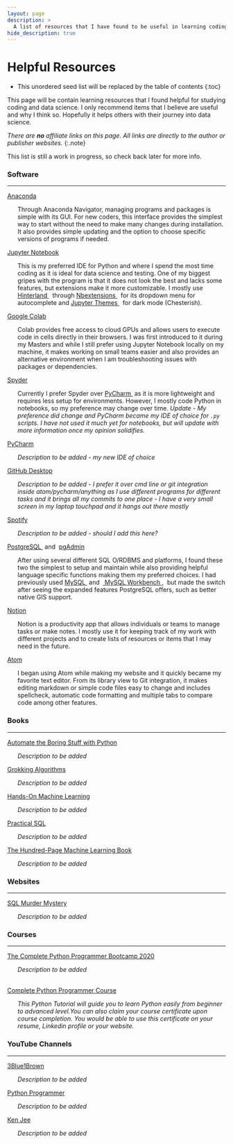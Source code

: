 ```yaml
---
layout: page
description: >
  A list of resources that I have found to be useful in learning coding and data science.
hide_description: true
---
```


# Helpful Resources

* This unordered seed list will be replaced by the table of contents
{:toc}

This page will be contain learning resources that I found helpful for studying coding and data science. I only recommend items that I believe are useful and why I think so. Hopefully it helps others with their journey into data science.

*There are **no** affiliate links on this page. All links are directly to the author or publisher websites.*
{:.note}

This list is still a work in progress, so check back later for more info.

### Software
___

<p style="display: inline;">
  <a
    href="https://www.anaconda.com/products/individual"
    target="_blank">
    Anaconda
  </a>
  <ul><li style="list-style-type: none;">
    Through Anaconda Navigator, managing programs and packages is simple with its GUI. For new coders, this interface provides the simplest way to start without the need to make many changes during installation. It also provides simple updating and the option to choose specific versions of programs if needed.
</li></ul></p>

<p style="display: inline;">
  <a
    href="https://jupyter.org/"
    target="_blank">
    Jupyter Notebook
  </a>
  <ul><li style="list-style-type: none;">
    This is my preferred IDE for Python and where I spend the most time coding as it is ideal for data science and testing. One of my biggest gripes with the program is that it does not look the best and lacks some features, but extensions make it more customizable. I mostly use
    <a
      href="https://jupyter-contrib-nbextensions.readthedocs.io/en/latest/nbextensions/hinterland/README.html"
      target="_blank">
        Hinterland
    </a> &nbsp;
    through
    <a
      href="https://jupyter-contrib-nbextensions.readthedocs.io/en/latest/index.html"
      target="_blank">
        Nbextensions
    </a> &nbsp;
    for its dropdown menu for autocomplete and
    <a
      href="https://github.com/dunovank/jupyter-themes"
      target="_blank">
        Jupyter Themes
    </a> &nbsp;
    for dark mode (Chesterish).
  </li></ul></p>

  <p style="display: inline;">
  <a
    href="https://colab.research.google.com/"
    target="_blank">
    Google Colab
  </a>
  <ul><li style="list-style-type: none;">
    Colab provides free access to cloud GPUs and allows users to execute code in cells directly in their browsers. I was first introduced to it during my Masters and while I still prefer using Jupyter Notebook locally on my machine, it makes working on small teams easier and also provides an alternative environment when I am troubleshooting issues with packages or dependencies.
  </li></ul></p>

  <p style="display: inline;">
  <a
    href="https://www.spyder-ide.org/"
    target="_blank">
    Spyder
  </a>
  <ul><li style="list-style-type: none;">
    Currently I prefer Spyder over <a
      href="https://www.jetbrains.com/pycharm/"
      target="_blank">
        PyCharm
      </a> &nbsp;as it is more lightweight and requires less setup for environments. However, I mostly code Python in notebooks, so my preference may change over time. <em>Update - My preference did change and PyCharm became my IDE of choice for <code>.py</code> scripts. I have not used it much yet for notebooks, but will update with more information once my opinion solidifies.</em>
  </li></ul></p>

  <p style="display: inline;">
  <a
    href="https://www.jetbrains.com/pycharm/"
    target="_blank">
    PyCharm
  </a>
  <ul><li style="list-style-type: none;">
    <i>Description to be added - my new IDE of choice</i>
  </li></ul></p>

  <p style="display: inline;">
  <a
    href="https://desktop.github.com/"
    target="_blank">
    GitHub Desktop
  </a>
  <ul><li style="list-style-type: none;">
    <i>Description to be added - I prefer it over cmd line or git integration inside atom/pycharm/anything as I use different programs for different tasks and it brings all my commits to one place - I have a very small screen in my laptop touchpad and it hangs out there mostly</i>
  </li></ul></p>

  <p style="display: inline;">
  <a
    href="https://www.spotify.com"
    target="_blank">
    Spotify
  </a>
  <ul><li style="list-style-type: none;">
    <i>Description to be added - should I add this here?</i>
  </li></ul></p>


  <p style="display: inline;">
  <a
    href="https://www.postgresql.org/"
    target="_blank">
    PostgreSQL
  </a>  &nbsp;and&nbsp;
  <a
    href="https://www.pgadmin.org/"
    target="_blank">
    pgAdmin
  </a>
  <ul><li style="list-style-type: none;">
    After using several different SQL O/RDBMS and platforms, I found these two the simplest to setup and maintain while also providing helpful language specific functions making them my preferred choices. I had previously used <a
  href="https://www.mysql.com/"
  target="_blank">
    MySQL
  </a> &nbsp;and &nbsp;<a
  href="https://www.mysql.com/products/workbench/"
  target="_blank">
    MySQL Workbench
  </a>, &nbsp;but made the switch after seeing the expanded features PostgreSQL offers, such as better native GIS support.

  </li></ul></p>

  <p style="display: inline;">
  <a
    href="https://www.notion.so/"
    target="_blank">
    Notion
  </a>
  <ul><li style="list-style-type: none;">
    Notion is a productivity app that allows individuals or teams to manage tasks or make notes. I mostly use it for keeping track of my work with different projects and to create lists of resources or items that I may need in the future.
  </li></ul></p>

  <p style="display: inline;">
  <a
    href="https://atom.io/"
    target="_blank">
    Atom
  </a>
  <ul><li style="list-style-type: none;">
    I began using Atom while making my website and it quickly became my favorite text editor. From its library view to Git integration, it makes editing markdown or simple code files easy to change and includes spellcheck, automatic code formatting and multiple tabs to compare code among other features.
  </li></ul></p>

### Books
___

  <p style="display: inline;">
  <a
    href="https://automatetheboringstuff.com/"
    target="_blank">
    Automate the Boring Stuff with Python
  </a>
  <ul><li style="list-style-type: none;">
    <i>Description to be added</i>
  </li></ul></p>

  <p style="display: inline;">
  <a href="
    https://www.manning.com/books/grokking-algorithms
  " target="_blank">
    Grokking Algorithms
  </a>
  <ul><li style="list-style-type: none;">
    <i>Description to be added</i>
  </li></ul></p>

  <p style="display: inline;">
  <a href="
    https://www.oreilly.com/library/view/hands-on-machine-learning/9781492032632/
  " target="_blank">
    Hands-On Machine Learning
  </a>
  <ul><li style="list-style-type: none;">
    <i>Description to be added</i>
  </li></ul></p>

  <p style="display: inline;">
  <a href="
    https://nostarch.com/practicalSQL
  " target="_blank">
    Practical SQL
  </a>
  <ul><li style="list-style-type: none;">
    <i>Description to be added</i>
  </li></ul></p>

  <p style="display: inline;">
  <a href="
    http://themlbook.com/
  " target="_blank">
    The Hundred-Page Machine Learning Book
  </a>
  <ul><li style="list-style-type: none;">
    <i>Description to be added</i>
  </li></ul></p>




### Websites
___

  <p style="display: inline;">
  <a href="
    http://mystery.knightlab.com/
  " target="_blank">
    SQL Murder Mystery
  </a>
  <ul><li style="list-style-type: none;">
    <i>Description to be added</i>
  </li></ul></p>


### Courses
___

  <p style="display: inline;">
  <a href="
    https://www.udemy.com/course/the-complete-python-programmer-bootcamp/
  " target="_blank">
    The Complete Python Programmer Bootcamp 2020
  </a>
  <ul><li style="list-style-type: none;">
    <i>Description to be added</i>
  </li></ul>
  <br>
  <a href="
    https://www.scaler.com/topics/python/
  " target="_blank">
    Complete Python Programmer Course
  </a>
  <ul><li style="list-style-type: none;">
    <i>This Python Tutorial will guide you to learn Python easily from beginner to advanced level.You can also claim your course certificate upon course completion. You would be able to use this certificate on your resume, Linkedin profile or your website.</i>
  </li></ul></p>


### YouTube Channels
___

  <p style="display: inline;">
  <a href="
    https://www.youtube.com/c/3blue1brown
  " target="_blank">
    3Blue1Brown
  </a>
  <ul><li style="list-style-type: none;">
    <i>Description to be added</i>
  </li></ul></p>

  <p style="display: inline;">
  <a href="
    https://www.youtube.com/channel/UC68KSmHePPePCjW4v57VPQg
  " target="_blank">
    Python Programmer
  </a>
  <ul><li style="list-style-type: none;">
    <i>Description to be added</i>
  </li></ul></p>

  <p style="display: inline;">
  <a href="
    https://www.youtube.com/channel/UCiT9RITQ9PW6BhXK0y2jaeg
  " target="_blank">
    Ken Jee
  </a>
  <ul><li style="list-style-type: none;">
    <i>Description to be added</i>
  </li></ul></p>
